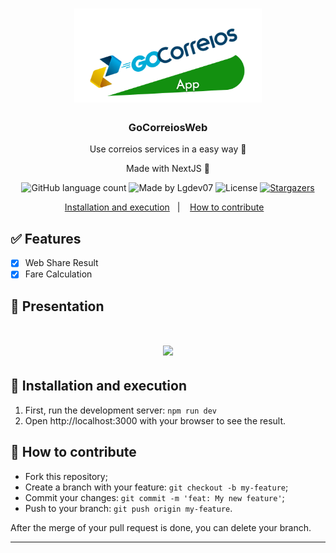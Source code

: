 <h1 align="center">
      <img alt="GoCorreiosWeb" title="GoCorreiosWeb" src=".github/logo.png" width="300px" />
</h1>

<h3 align="center">
  GoCorreiosWeb
</h3>

<p align="center">Use correios services in a easy way 📖</p>
<p align="center">Made with NextJS 🚀</p>

<p align="center">
  <img alt="GitHub language count" src="https://img.shields.io/github/languages/count/Lgdev07/gocorreiosweb?color=%2304D361">

  <img alt="Made by Lgdev07" src="https://img.shields.io/badge/made%20by-Lgdev07-%2304D361">

  <img alt="License" src="https://img.shields.io/badge/license-MIT-%2304D361">

  <a href="https://github.com/Lgdev07/gocorreiosweb/stargazers">
    <img alt="Stargazers" src="https://img.shields.io/github/stars/Lgdev07/gocorreiosweb?style=social">
  </a>
</p>

<p align="center">
  <a href="#-installation-and-execution">Installation and execution</a>&nbsp;&nbsp;&nbsp;|&nbsp;&nbsp;&nbsp;
  <a href="#-how-to-contribute">How to contribute</a>&nbsp;&nbsp;&nbsp;
</p>

## ✅ Features
- [x] Web Share Result
- [x] Fare Calculation

## 🎉 Presentation

<h1 align="center">
  <img src=".github/demonstration.gif" width="500"/>
</h1>


## 🚀 Installation and execution

1. First, run the development server: `npm run dev`
2. Open http://localhost:3000 with your browser to see the result.

## 🤔 How to contribute

- Fork this repository;
- Create a branch with your feature: `git checkout -b my-feature`;
- Commit your changes: `git commit -m 'feat: My new feature'`;
- Push to your branch: `git push origin my-feature`.

After the merge of your pull request is done, you can delete your branch.

---
